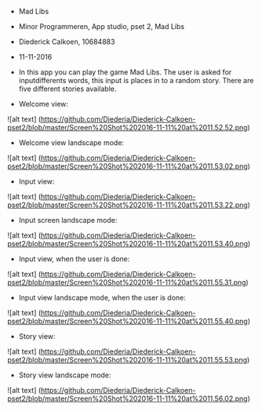 * Mad Libs 

* Minor Programmeren, App studio, pset 2, Mad Libs
* Diederick Calkoen, 10684883
* 11-11-2016 
* In this app you can play the game Mad Libs. The user is asked for inputdifferents words, this input is places in to a random story. There are five different stories available.

* Welcome view:

![alt text] (https://github.com/Diederia/Diederick-Calkoen-pset2/blob/master/Screen%20Shot%202016-11-11%20at%2011.52.52.png)


* Welcome view landscape mode:

![alt text] (https://github.com/Diederia/Diederick-Calkoen-pset2/blob/master/Screen%20Shot%202016-11-11%20at%2011.53.02.png)


* Input view:

![alt text] (https://github.com/Diederia/Diederick-Calkoen-pset2/blob/master/Screen%20Shot%202016-11-11%20at%2011.53.22.png)


* Input screen landscape mode:

![alt text] (https://github.com/Diederia/Diederick-Calkoen-pset2/blob/master/Screen%20Shot%202016-11-11%20at%2011.53.40.png)


* Input view, when the user is done:

![alt text] (https://github.com/Diederia/Diederick-Calkoen-pset2/blob/master/Screen%20Shot%202016-11-11%20at%2011.55.31.png)


* Input view landscape mode, when the user is done:

![alt text] (https://github.com/Diederia/Diederick-Calkoen-pset2/blob/master/Screen%20Shot%202016-11-11%20at%2011.55.40.png)


* Story view:

![alt text] (https://github.com/Diederia/Diederick-Calkoen-pset2/blob/master/Screen%20Shot%202016-11-11%20at%2011.55.53.png)


* Story view landscape mode:

![alt text] (https://github.com/Diederia/Diederick-Calkoen-pset2/blob/master/Screen%20Shot%202016-11-11%20at%2011.56.02.png)
